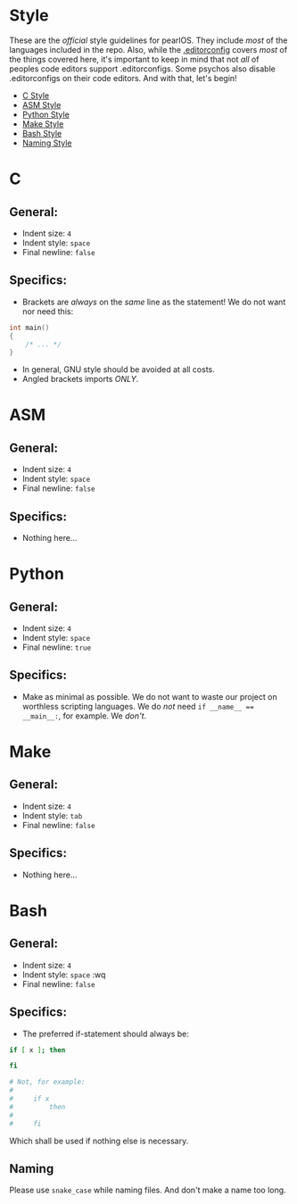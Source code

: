 # Style

These are the *official* style guidelines for pearlOS. They include *most*
of the languages included in the repo. Also, while the
[.editorconfig](https://github.com/callmesalmon/pearlOS/blob/main/.editorconfig) covers *most* of the things
covered here, it's important to keep in mind that not *all* of peoples code editors
support .editorconfigs. Some psychos also disable .editorconfigs on their code
editors. And with that, let's begin!

* [C Style](#c)
* [ASM Style](#asm)
* [Python Style](#python)
* [Make Style](#make)
* [Bash Style](#bash)
* [Naming Style](#naming)

# C
## General:
* Indent size: `4`
* Indent style: `space`
* Final newline: `false`
## Specifics:
* Brackets are *always*
on the *same* line as the
statement! We do not want
nor need this:
```c
int main()
{
    /* ... */
}
```
* In general, GNU style
should be avoided at all costs.
* Angled brackets imports *ONLY*.

# ASM
## General:
* Indent size: `4`
* Indent style: `space`
* Final newline: `false`
## Specifics:
* Nothing here...

# Python
## General:
* Indent size: `4`
* Indent style: `space`
* Final newline: `true`
## Specifics:
* Make as minimal as possible.
We do not want to waste our project on
worthless scripting languages. We do *not*
need ``if __name__ == __main__:``, for
example. We *don't*.

# Make
## General:
* Indent size: `4`
* Indent style: `tab`
* Final newline: `false`
## Specifics:
* Nothing here...

# Bash
## General:
* Indent size: `4`
* Indent style: `space`
:wq
* Final newline: `false`
## Specifics:
* The preferred if-statement
should always be:
```sh
if [ x ]; then

fi

# Not, for example:
#
#     if x
#         then
#
#     fi
```
Which shall be used if nothing
else is necessary.

## Naming
Please use ``snake_case`` while naming
files. And don't make a name too long.